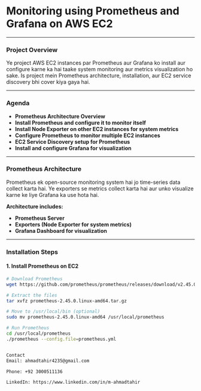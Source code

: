 # **Monitoring using Prometheus and Grafana on AWS EC2**

---

### **Project Overview**

Ye project AWS EC2 instances par Prometheus aur Grafana ko install aur configure karne ka hai taake system monitoring aur metrics visualization ho sake. Is project mein Prometheus architecture, installation, aur EC2 service discovery bhi cover kiya gaya hai.

---

### **Agenda**

- **Prometheus Architecture Overview**  
- **Install Prometheus and configure it to monitor itself**  
- **Install Node Exporter on other EC2 instances for system metrics**  
- **Configure Prometheus to monitor multiple EC2 instances**  
- **EC2 Service Discovery setup for Prometheus**  
- **Install and configure Grafana for visualization**

---

### **Prometheus Architecture**

Prometheus ek open-source monitoring system hai jo time-series data collect karta hai. Ye exporters se metrics collect karta hai aur unko visualize karne ke liye Grafana ka use hota hai.

**Architecture includes:**

- **Prometheus Server**  
- **Exporters (Node Exporter for system metrics)**  
- **Grafana Dashboard for visualization**

---

### **Installation Steps**

#### **1. Install Prometheus on EC2**

```bash
# Download Prometheus
wget https://github.com/prometheus/prometheus/releases/download/v2.45.0/prometheus-2.45.0.linux-amd64.tar.gz

# Extract the files
tar xvfz prometheus-2.45.0.linux-amd64.tar.gz

# Move to /usr/local/bin (optional)
sudo mv prometheus-2.45.0.linux-amd64 /usr/local/prometheus

# Run Prometheus
cd /usr/local/prometheus
./prometheus --config.file=prometheus.yml


Contact
Email: ahmadtahir4235@gmail.com

Phone: +92 3000511136

LinkedIn: https://www.linkedin.com/in/m-ahmadtahir
